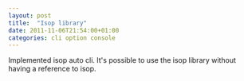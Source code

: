 ```yaml
---
layout: post
title:  "Isop library"
date: 2011-11-06T21:54:00+01:00
categories: cli option console
---
```


Implemented isop auto cli. It's possible to use the isop library without having a reference to isop.
<div style="clear: both;"></div>